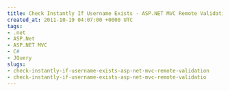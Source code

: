```yaml
---
title: Check Instantly If Username Exists - ASP.NET MVC Remote Validation
created_at: 2011-10-19 04:07:00 +0000 UTC
tags:
- .net
- ASP.Net
- ASP.NET MVC
- C#
- JQuery
slugs:
- check-instantly-if-username-exists-asp-net-mvc-remote-validation
- check-instantly-if-username-exists-asp-net-mvc-remote-validatio
---
```

